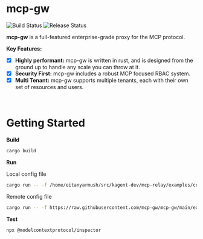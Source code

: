 # mcp-gw

![Build Status](https://github.com/mcp-gw/mcp-gw/actions/workflows/pull_request.yml/badge.svg?branch=main)
![Release Status](https://github.com/4t145/rmcp/actions/workflows/release.yml/badge.svg)

**mcp-gw** is a full-featured enterprise-grade proxy for the MCP protocol.

**Key Features:**

- [x] **Highly performant:** mcp-gw is written in rust, and is designed from the ground up to handle any scale you can throw at it.
- [x] **Security First:** mcp-gw includes a robust MCP focused RBAC system.
- [x] **Multi Tenant:** mcp-gw supports multiple tenants, each with their own set of resources and users.

<br>


# Getting Started 
**Build**

```bash
cargo build
```

**Run**

Local config file
```bash
cargo run -- -f /home/eitanyarmush/src/kagent-dev/mcp-relay/examples/config/static.json
```

Remote config file
```bash
cargo run -- -f https://raw.githubusercontent.com/mcp-gw/mcp-gw/main/examples/config/static.json
```

**Test**

```bash
npx @modelcontextprotocol/inspector
```
